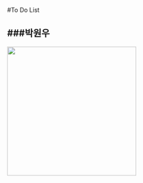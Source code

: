 #To Do List

###박원우
---





<img src="https://github.com/user-attachments/assets/3be4e8e7-eead-4911-978d-2df8210887fb" height="300">
